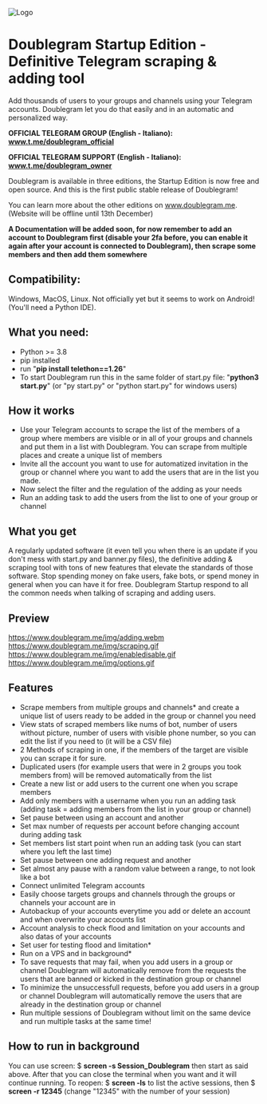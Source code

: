 
![Logo](https://iili.io/JIb3rp2.gif)


# Doublegram Startup Edition - Definitive Telegram scraping & adding tool


Add thousands of users to your groups and channels using your Telegram accounts. Doublegram let you do that easily and in an automatic and personalized way. 

**OFFICIAL TELEGRAM GROUP (English - Italiano): www.t.me/doublegram_official**

**OFFICIAL TELEGRAM SUPPORT (English - Italiano): www.t.me/doublegram_owner**

Doublegram is available in three editions, the Startup Edition is now free and open source. And this is the first public stable release of Doublegram!

You can learn more about the other editions on www.doublegram.me. (Website will be offline until 13th December)


**A Documentation will be added soon, for now remember to add an account to Doublegram first (disable your 2fa before, you can enable it again after your account is connected to Doublegram), then scrape some members and then add them somewhere**

## Compatibility:
Windows, MacOS, Linux.
Not officially yet but it seems to work on Android! (You'll need a Python IDE).

## What you need:
- Python >= 3.8
- pip installed
- run "**pip install telethon==1.26**"
- To start Doublegram run this in the same folder of start.py file: "**python3 start.py**" (or "py start.py" or "python start.py" for windows users)

## How it works
- Use your Telegram accounts to scrape the list of the members of a group where members are visible or in all of your groups and channels and put them in a list with Doublegram. You can scrape from multiple places and create a unique list of members
- Invite all the account you want to use for automatized invitation in the group or channel where you want to add the users that are in the list you made.
- Now select the filter and the regulation of the adding as your needs
- Run an adding task to add the users from the list to one of your group or channel

## What you get
A regularly updated software (it even tell you when there is an update if you don't mess with start.py and banner.py files), the definitive adding & scraping tool with tons of new features that elevate the standards of those software. Stop spending money on fake users, fake bots, or spend money in general when you can have it for free. Doublegram Startup respond to all the common needs when talking of scraping and adding users. 

## Preview

https://www.doublegram.me/img/adding.webm 
https://www.doublegram.me/img/scraping.gif 
https://www.doublegram.me/img/enabledisable.gif 
https://www.doublegram.me/img/options.gif 


## Features

 - Scrape members from multiple groups and channels* and create a unique list of users ready to be added in the group or channel you need
 - View stats of scraped members like nums of bot, number of users without picture, number of users with visible phone number, so you can edit the list if you need to (it will be a CSV file)
 - 2 Methods of scraping in one, if the members of the target are visible you can scrape it for sure.
 - Duplicated users (for example users that were in 2 groups you took members from) will be removed automatically from the list
 - Create a new list or add users to the current one when you scrape members
 - Add only members with a username when you run an adding task (adding task = adding members from the list in your group or channel)
 - Set pause between using an account and another
 - Set max number of requests per account before changing account during adding task
- Set members list start point when run an adding task (you can start where you left the last time)
- Set pause between one adding request and another
- Set almost any pause with a random value between a range, to not look like a bot
- Connect unlimited Telegram accounts
- Easily choose targets groups and channels through the groups or channels your account are in
- Autobackup of your accounts everytime you add or delete an account and when overwrite your accounts list
- Account analysis to check flood and limitation on your accounts and also datas of your accounts
- Set user for testing flood and limitation*
- Run on a VPS and in background*
- To save requests that may fail, when you add users in a group or channel Doublegram will automatically remove from the requests the users that are banned or kicked in the destination group or channel
- To minimize the unsuccessfull requests, before you add users in a group or channel Doublegram will automatically remove the users that are already in the destination group or channel
- Run multiple sessions of Doublegram without limit on the same device and run multiple tasks at the same time!

## How to run in background
You can use screen: $ **screen -s Session_Doublegram**
then start as said above. After that you can close the terminal when you want and it will continue running. To reopen: $ **screen -ls** to list the active sessions, then $ **screen -r 12345** (change "12345" with the number of your session)


